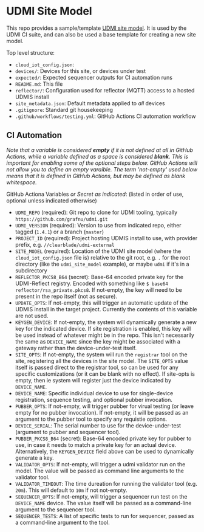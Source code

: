 # UDMI Site Model

This repo provides a sample/template
[UDMI site model](https://github.com/faucetsdn/udmi/blob/master/docs/specs/site_model.md).
It is used by the UDMI CI suite, and can also be used a base template for creating
a new site model.

Top level structure:

* `cloud_iot_config.json`:
* `devices/`: Devices for this site, or devices under test
* `expected/`: Expected sequencer outputs for CI automation runs
* `README.md`: This file
* `reflector/`: Configuration used for reflector (MQTT) access to a hosted UDMIS install
* `site_metadata.json`: Default metadata applied to _all_ devices
* `.gitignore`: Standard git housekeeping
* `.github/workflows/testing.yml`: GitHub Actions CI automation workflow

## CI Automation

_Note that a variable is considered **empty** if it is not defined at all in GitHub Actions, while a variable
defined as a space is considered **blank**. This is important for enabling some of the
optional steps below. GitHub Actions will not allow you to define an empty varaible. The term 'not-empty' used
below means that it is defined in GitHub Actions, but may be defined as blank whitespace._

GitHub Actiona Variables _or Secret as indicated_: (listed in order of use, optional unless indicated otherwise)
* `UDMI_REPO` (required): Git repo to clone for UDMI tooling, typically `https://github.com/grafnu/udmi.git`
* `UDMI_VERSION` (required): Version to use from indicated repo, either tagged (`1.4.1`) or a branch (`master`)
* `PROJECT_ID` (required): Project hosting UDMIS install to use, with provider prefix, e.g. `//clearblade/udmi-external`
* `SITE_MODEL` (required): Location of the UDMI site model (where the `cloud_iot_config.json` file is) relative to the git root,
   e.g. `.` for the root directory (like the `udmi_site_model` example), or maybe `udmi` if it's in a subdirectory
* `REFLECTOR_PKCS8_B64` (secret): Base-64 encoded private key for the UDMI-Reflect registry. Encoded with something like
  `$ base64 reflector/rsa_private.pkcs8`. If not-empty, the key will need to be present in the repo itself (not as secure).
* `UPDATE_OPTS`: If not-empty, this will trigger an automatic update of the UDMIS install in the target project.
  Currently the contents of this variable are not used.
* `KEYGEN_DEVICE`: If not-empty, the system will dynamically generate a new key for the indicated device. If
  site registration is enabled, this key will be used instead of whatever might be in the repo. This isn't necessarily the
  same as `DEVICE_NAME` since the key might be associated with a gateway rather than the device-under-test itself.
* `SITE_OPTS`: If not-empty, the system will run the `registrar` tool on the site, registering all the devices
  in the site model. The `SITE_OPTS` value itself is passed direct to the registrar tool, so can be used for any specific
  customizations (or it can be blank with no effect). If site-opts is empty, then ie system will register just the device
  indicated by `DEVICE_NAME`.
* `DEVICE_NAME`: Specific individual device to use for single-device registration, sequence testing, and optional pubber
  invocation.
* `PUBBER_OPTS`: If not-empty, will trigger pubber for virual testing (or leave empty for no pubber invocation). If not-empty,
  it will be passed as an argument to the pubber tool to specify any requistie options.
* `DEVICE_SERIAL`: The serial number to use for the device-under-test (argument to pubber and sequencer tool).
* `PUBBER_PKCS8_B64` (secret): Base-64 encoded private key for pubber to use, in case it needs to match a private key for an
  actual device. Alternatively, the `KEYGEN_DEVICE` field above can be used to dynamically generate a key.
* `VALIDATOR_OPTS`: If not-empty, will trigger a udmi validator run on the model. The value will be passed as command line
  arguments to the validator tool.
* `VALIDATOR_TIMEOUT`: The time dureation for running the validator tool (e.g. `20m`). This will default to `10m` if not not-empty.
* `SEQUENCER_OPTS`: If not-empty, will trigger a sequencer run test on the `DEVICE_NAME` device. The value itself will be passed
  as a command-line argument to the sequencer tool.
* `SEQUENCER_TESTS`: A list of specific tests to run for sequencer, passed as a command-line argument to the tool.
